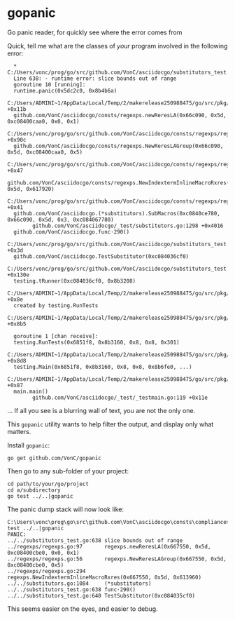 gopanic
=======

Go panic reader, for quickly see where the error comes from

Quick, tell me what are the classes of *your* program involved in the following error:

````
  * C:/Users/vonc/prog/go/src/github.com/VonC/asciidocgo/substitutors_test.go
  Line 638: - runtime error: slice bounds out of range
  goroutine 10 [running]:
  runtime.panic(0x5dc2c0, 0x8b4b6a)
        C:/Users/ADMINI~1/AppData/Local/Temp/2/makerelease250988475/go/src/pkg/runtime/panic.c:248 +0x11b
  github.com/VonC/asciidocgo/consts/regexps.newReresLA(0x66c090, 0x5d, 0xc08400caa0, 0x0, 0x1)
        C:/Users/vonc/prog/go/src/github.com/VonC/asciidocgo/consts/regexps/regexps.go:97 +0x90c
  github.com/VonC/asciidocgo/consts/regexps.NewReresLAGroup(0x66c090, 0x5d, 0xc08400caa0, 0x5)
        C:/Users/vonc/prog/go/src/github.com/VonC/asciidocgo/consts/regexps/regexps.go:56 +0x47
  github.com/VonC/asciidocgo/consts/regexps.NewIndextermInlineMacroRxres(0x66c090, 0x5d, 0x617920)
        C:/Users/vonc/prog/go/src/github.com/VonC/asciidocgo/consts/regexps/regexps.go:294 +0x41
  github.com/VonC/asciidocgo.(*substitutors).SubMacros(0xc0840ce780, 0x66c090, 0x5d, 0x3, 0xc084067780)
        github.com/VonC/asciidocgo/_test/substitutors.go:1298 +0x4016
  github.com/VonC/asciidocgo.func·290()
        C:/Users/vonc/prog/go/src/github.com/VonC/asciidocgo/substitutors_test.go:638 +0x3d
  github.com/VonC/asciidocgo.TestSubstitutor(0xc084036cf0)
        C:/Users/vonc/prog/go/src/github.com/VonC/asciidocgo/substitutors_test.go:640 +0x130e
  testing.tRunner(0xc084036cf0, 0x8b3208)
        C:/Users/ADMINI~1/AppData/Local/Temp/2/makerelease250988475/go/src/pkg/testing/testing.go:391 +0x8e
  created by testing.RunTests
        C:/Users/ADMINI~1/AppData/Local/Temp/2/makerelease250988475/go/src/pkg/testing/testing.go:471 +0x8b5

  goroutine 1 [chan receive]:
  testing.RunTests(0x6851f8, 0x8b3160, 0x8, 0x8, 0x301)
        C:/Users/ADMINI~1/AppData/Local/Temp/2/makerelease250988475/go/src/pkg/testing/testing.go:472 +0x8d8
  testing.Main(0x6851f8, 0x8b3160, 0x8, 0x8, 0x8b6fe0, ...)
        C:/Users/ADMINI~1/AppData/Local/Temp/2/makerelease250988475/go/src/pkg/testing/testing.go:403 +0x87
  main.main()
        github.com/VonC/asciidocgo/_test/_testmain.go:119 +0x11e
````

... If all you see is a blurring wall of text, you are not the only one.

This `gopanic` utility wants to help filter the output, and display only what matters.

Install `gopanic`:

    go get github.com/VonC/gopanic

Then go to any sub-folder of your project:
````
cd path/to/your/go/project
cd a/subdirectory
go test ../..|gopanic
````

The panic dump stack will now look like:

````
C:\Users\vonc\prog\go\src\github.com\VonC\asciidocgo\consts\compliance>go test ../..|gopanic
PANIC:
../../substitutors_test.go:638 slice bounds out of range
../regexps/regexps.go:97       regexps.newReresLA(0x667550, 0x5d, 0xc08400cbe0, 0x0, 0x1)
../regexps/regexps.go:56       regexps.NewReresLAGroup(0x667550, 0x5d, 0xc08400cbe0, 0x5)
../regexps/regexps.go:294      regexps.NewIndextermInlineMacroRxres(0x667550, 0x5d, 0x613960)
../../substitutors.go:1084     (*substitutors)
../../substitutors_test.go:638 func·290()
../../substitutors_test.go:640 TestSubstitutor(0xc084035cf0)
````

This seems easier on the eyes, and easier to debug.
